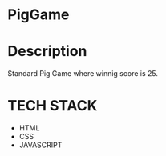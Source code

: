 # PigGame
# Description 
   Standard Pig Game where winnig score is 25.
# TECH STACK
   * HTML
   * CSS
   * JAVASCRIPT
